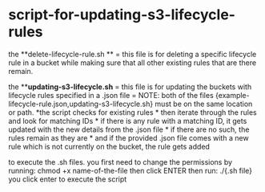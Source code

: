 # script-for-updating-s3-lifecycle-rules


the **delete-lifecycle-rule.sh ** 
  = this file is for deleting a specific lifecycle rule in a bucket while making sure that all other existing rules that are there remain.

the ****updating-s3-lifecycle.sh**
  = this file is for updating the buckets with lifecycle rules specified in a .json file
  = NOTE: both of the files {example-lifecycle-rule.json,updating-s3-lifecycle.sh} must be on the same location or path.
         *the script checks for existing rules
          * then iterate through the rules and look for matching IDs
          * if there is any rule with a matching ID, it gets updated with the new details from the .json file
          * if there are no such, the rules remain as they are
          * and if the provided .json file comes with a new rule which is not currently on the bucket, the rule gets added

  to execute the .sh files.
      you first need to change the permissions by running: chmod +x name-of-the-file      then click ENTER
      then run: ./{.sh file}    you click enter to execute the script  
